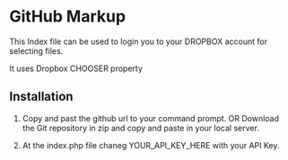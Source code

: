 GitHub Markup
=============
This Index file can be used to login you to your DROPBOX account for selecting files.

It uses Dropbox CHOOSER property


Installation
-----------
1. Copy and past the github url to your command prompt. OR Download the Git repository in zip and copy and paste in your local server.

3. At the index.php file chaneg YOUR_API_KEY_HERE with your API Key.


